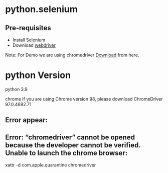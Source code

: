 # python.selenium

## Pre-requisites

* Install [Selenium](https://www.seleniumhq.org/download/)
* Download [webdriver](https://www.seleniumhq.org/download/)

Note:
For Demo we are using chromedriver [Download](http://chromedriver.chromium.org/downloads) from here.


# python Version

python 3.9

chrome If you are using Chrome version 98, please download ChromeDriver 97.0.4692.71


## Error appear:

## Error: “chromedriver” cannot be opened because the developer cannot be verified. Unable to launch the chrome browser:

xattr -d com.apple.quarantine chromedriver